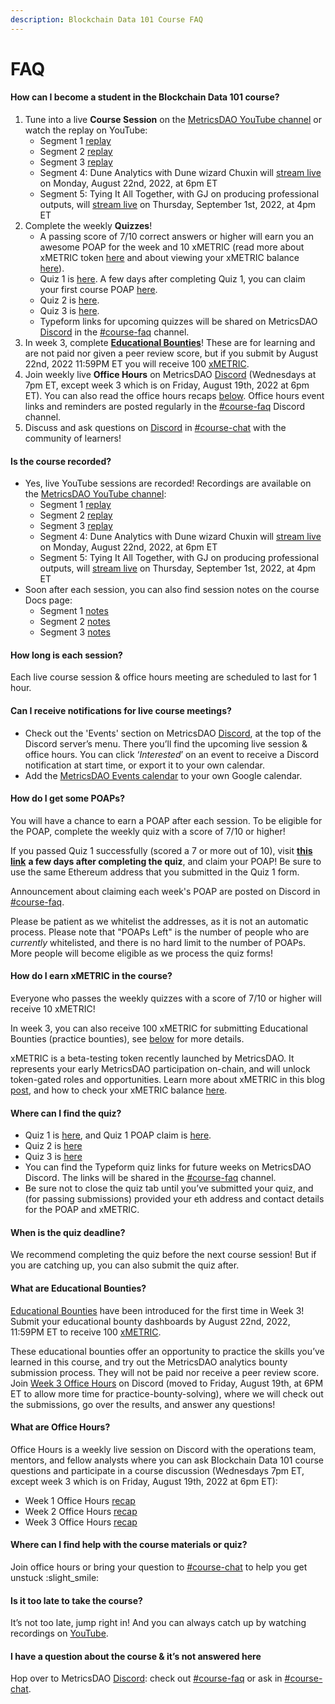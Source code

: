 ```yaml
---
description: Blockchain Data 101 Course FAQ
---
```


# FAQ

#### How can I become a student in the Blockchain Data 101 course?&#x20;

1. Tune into a live **Course Session** on the [MetricsDAO YouTube channel](https://www.youtube.com/channel/UCDyRizBgObJB-sNuwEPlL1g) or watch the replay on YouTube:
   * Segment 1 [replay](https://docs.metricsdao.xyz/analyst-resources/blockchain-data-101/segment-1)
   * Segment 2 [replay](https://docs.metricsdao.xyz/analyst-resources/blockchain-data-101/segment-2)
   * Segment 3 [replay](https://docs.metricsdao.xyz/analyst-resources/blockchain-data-101/segment-3)
   * Segment 4: Dune Analytics with Dune wizard Chuxin will [stream live](https://www.youtube.com/c/MetricsDAO) on Monday, August 22nd, 2022, at 6pm ET
   * Segment 5: Tying It All Together, with GJ on producing professional outputs, will [stream live](https://www.youtube.com/c/MetricsDAO) on Thursday, September 1st, 2022, at 4pm ET
2. Complete the weekly **Quizzes**!&#x20;
   * A passing score of 7/10 correct answers or higher will earn you an awesome POAP for the week and 10 xMETRIC (read more about xMETRIC token [here](https://blog.metricsdao.xyz/xmetric/) and about viewing your xMETRIC balance [here](https://blog.metricsdao.xyz/xmetric-balance/)).&#x20;
   * Quiz 1 is [here](https://s2w1pibxi3c.typeform.com/metricsdao). A few days after completing Quiz 1, you can claim your first course POAP [here](https://poap.delivery/blockchainanalytics1).
   * Quiz 2 is [here](https://s2w1pibxi3c.typeform.com/metricsdaoquiz2).
   * Quiz 3 is [here](https://docs.metricsdao.xyz/analyst-resources/blockchain-data-101/segment-3/assessment-3).
   * Typeform links for upcoming quizzes will be shared on MetricsDAO [Discord](http://discord.gg/metrics) in the [#course-faq](https://discord.com/channels/902943676685230100/996143485390426162) channel.&#x20;
3. In week 3, complete [**Educational Bounties**](https://metricsdao.notion.site/metricsdao/Bounty-Programs-d4bac7f1908f412f8bf4ed349198e5fe?p=8e6be1bfef4a4e0f87887d857b7dad96\&pm=c)! These are for learning and are not paid nor given a peer review score, but if you submit by August 22nd, 2022 11:59PM ET you will receive 100 [xMETRIC](https://blog.metricsdao.xyz/xmetric-balance/).
4. Join weekly live **Office Hours** on MetricsDAO [Discord](http://discord.gg/metrics) (Wednesdays at 7pm ET, except week 3 which is on Friday, August 19th, 2022 at 6pm ET). You can also read the office hours recaps [below](https://docs.metricsdao.xyz/analyst-resources/blockchain-data-101/faq#what-are-office-hours). Office hours event links and reminders are posted regularly in the [#course-faq](https://discord.com/channels/902943676685230100/996143485390426162) Discord channel.&#x20;
5. Discuss and ask questions on [Discord](http://discord.gg/metrics) in [#course-chat](https://discord.com/channels/902943676685230100/992490932412883064) with the community of learners!&#x20;

#### Is the course recorded?&#x20;

* Yes, live YouTube sessions are recorded! Recordings are available on the [MetricsDAO YouTube channel](https://www.youtube.com/channel/UCDyRizBgObJB-sNuwEPlL1g):
  * Segment 1 [replay](https://docs.metricsdao.xyz/analyst-resources/blockchain-data-101/segment-1)
  * Segment 2 [replay](https://docs.metricsdao.xyz/analyst-resources/blockchain-data-101/segment-2)
  * Segment 3 [replay](https://docs.metricsdao.xyz/analyst-resources/blockchain-data-101/segment-3)
  * Segment 4: Dune Analytics with Dune wizard Chuxin will [stream live](https://www.youtube.com/c/MetricsDAO) on Monday, August 22nd, 2022, at 6pm ET
  * Segment 5: Tying It All Together, with GJ on producing professional outputs, will [stream live](https://www.youtube.com/c/MetricsDAO) on Thursday, September 1st, 2022, at 4pm ET
* Soon after each session, you can also find session notes on the course Docs page:
  * Segment 1 [notes](https://docs.metricsdao.xyz/analyst-resources/blockchain-data-101/segment-1)
  * Segment 2 [notes](https://docs.metricsdao.xyz/analyst-resources/blockchain-data-101/segment-2/sql-aggregated)&#x20;
  * Segment 3 [notes](https://docs.metricsdao.xyz/analyst-resources/blockchain-data-101/segment-3/recap-ez\_-mode)

#### How long is each session?&#x20;

Each live course session & office hours meeting are scheduled to last for 1 hour.

#### Can I receive notifications for live course meetings?&#x20;

* Check out the 'Events' section on MetricsDAO [Discord](http://discord.gg/metrics), at the top of the Discord server’s menu. There you’ll find the upcoming live session & office hours. You can click ‘_Interested_’ on an event to receive a Discord notification at start time, or export it to your own calendar.&#x20;
* Add the [MetricsDAO Events calendar](https://calendar.google.com/calendar/u/3?cid=Y19wZHZhaG5tMGRjN2plZDhiMThmOTczNDJhb0Bncm91cC5jYWxlbmRhci5nb29nbGUuY29t) to your own Google calendar.

#### How do I get some POAPs?&#x20;

You will have a chance to earn a POAP after each session. To be eligible for the POAP, complete the weekly quiz with a score of 7/10 or higher!

If you passed Quiz 1 successfully (scored a 7 or more out of 10), visit [**this link**](https://poap.delivery/blockchainanalytics1) **a few days after completing the quiz**, and claim your POAP! Be sure to use the same Ethereum address that you submitted in the Quiz 1 form.&#x20;

Announcement about claiming each week's POAP are posted on Discord in [#course-faq](https://discord.com/channels/902943676685230100/996143485390426162).&#x20;

Please be patient as we whitelist the addresses, as it is not an automatic process. Please note that "POAPs Left" is the number of people who are _currently_ whitelisted, and there is no hard limit to the number of POAPs. More people will become eligible as we process the quiz forms!

#### How do I earn xMETRIC in the course?

Everyone who passes the weekly quizzes with a score of 7/10 or higher will receive 10 xMETRIC!

In week 3, you can also receive 100 xMETRIC for submitting Educational Bounties (practice bounties), see [below](https://docs.metricsdao.xyz/analyst-resources/blockchain-data-101/faq#what-are-educational-bounties) for more details.

xMETRIC is a beta-testing token recently launched by MetricsDAO. It represents your early MetricsDAO participation on-chain, and will unlock token-gated roles and opportunities. Learn more about xMETRIC in this blog [post](https://blog.metricsdao.xyz/xmetric/), and how to check your xMETRIC balance [here](https://blog.metricsdao.xyz/xmetric-balance/).

#### Where can I find the quiz?&#x20;

* Quiz 1 is [here](https://s2w1pibxi3c.typeform.com/metricsdao), and Quiz 1 POAP claim is [here](https://poap.delivery/blockchainanalytics1).&#x20;
* Quiz 2 is [here](https://s2w1pibxi3c.typeform.com/metricsdaoquiz2)
* Quiz 3 is [here](https://docs.metricsdao.xyz/analyst-resources/blockchain-data-101/segment-3/assessment-3)
* You can find the Typeform quiz links for future weeks on MetricsDAO Discord. The links will be shared in the [#course-faq](https://discord.com/channels/902943676685230100/996143485390426162) channel.&#x20;
* Be sure not to close the quiz tab until you’ve submitted your quiz, and (for passing submissions) provided your eth address and contact details for the POAP and xMETRIC.

#### When is the quiz deadline?&#x20;

We recommend completing the quiz before the next course session! But if you are catching up, you can also submit the quiz after.

#### What are Educational Bounties?

[Educational Bounties](https://metricsdao.notion.site/metricsdao/Bounty-Programs-d4bac7f1908f412f8bf4ed349198e5fe?p=8e6be1bfef4a4e0f87887d857b7dad96\&pm=c) have been introduced for the first time in Week 3! Submit your educational bounty dashboards by August 22nd, 2022, 11:59PM ET to receive 100 [xMETRIC](https://blog.metricsdao.xyz/xmetric-balance/).

These educational bounties offer an opportunity to practice the skills you’ve learned in this course, and try out the MetricsDAO analytics bounty submission process. They will not be paid nor receive a peer review score. Join [Week 3 Office Hours](https://discord.com/events/902943676685230100/1008737401088262185) on Discord (moved to Friday, August 19th, at 6PM ET to allow more time for practice-bounty-solving), where we will check out the submissions, go over the results, and answer any questions!

#### What are Office Hours?&#x20;

Office Hours is a weekly live session on Discord with the operations team, mentors, and fellow analysts where you can ask Blockchain Data 101 course questions and participate in a course discussion (Wednesdays 7pm ET, except week 3 which is on Friday, August 19th, 2022 at 6pm ET):

* Week 1 Office Hours [recap](https://docs.metricsdao.xyz/analyst-resources/blockchain-data-101/segment-1/office-hours-1)
* Week 2 Office Hours [recap](https://docs.metricsdao.xyz/analyst-resources/blockchain-data-101/segment-2/office-hours-2)
* Week 3 Office Hours [recap](https://docs.metricsdao.xyz/analyst-resources/blockchain-data-101/segment-3/office-hours-3)

#### Where can I find help with the course materials or quiz?&#x20;

Join office hours or bring your question to [#course-chat](https://discord.com/channels/902943676685230100/992490932412883064) to help you get unstuck :slight\_smile:

#### Is it too late to take the course?&#x20;

It’s not too late, jump right in! And you can always catch up by watching recordings on [YouTube](https://www.youtube.com/channel/UCDyRizBgObJB-sNuwEPlL1g).

#### I have a question about the course & it’s not answered here&#x20;

Hop over to MetricsDAO [Discord](http://discord.gg/metrics): check out [#course-faq](https://discord.com/channels/902943676685230100/996143485390426162) or ask in [#course-chat](https://discord.com/channels/902943676685230100/992490932412883064).
